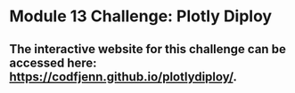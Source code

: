 # Module 13 Challenge: Plotly Diploy
## The interactive website for this challenge can be accessed here: https://codfjenn.github.io/plotlydiploy/. 
